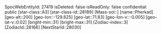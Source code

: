 ﻿---
location: [71.83,-129.825,200]
type: Station
tags:
- astro/Star

---
SpocWebEntityId: 27419
isDeleted: false
isReadOnly: false
confidential: public
[star-class::A3]
[star-class-id::28189]
[Mass-sol::]
[name::Pherkad]
[geo-alt::200]
[geo-lon::-129.825]
[geo-lat::71.83]
[geo-lon-v::-0.005]
[geo-lat-v::0.02]
[bright-min::31]
[bright-max::31]
[Zodiac-index::3]
[ZodiacId::28166]
[NextStarId::28030]

